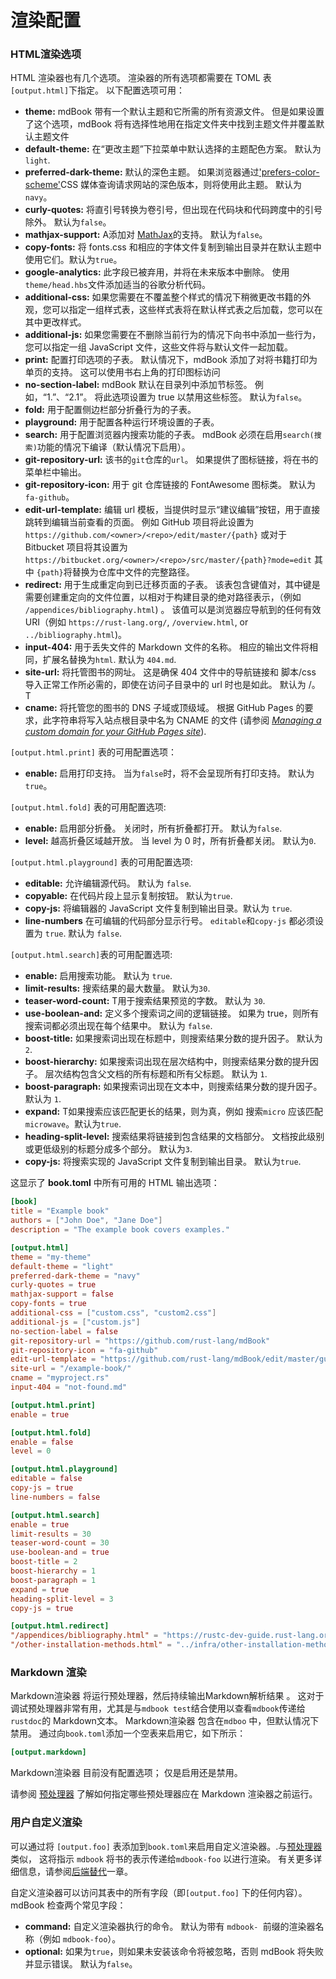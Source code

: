 # 渲染配置

### HTML渲染选项

HTML 渲染器也有几个选项。 渲染器的所有选项都需要在 TOML 表 `[output.html]`下指定。
以下配置选项可用：

- **theme:** mdBook 带有一个默认主题和它所需的所有资源文件。 但是如果设置了这个选项，mdBook 将有选择性地用在指定文件夹中找到主题文件并覆盖默认主题文件
- **default-theme:** 在“更改主题”下拉菜单中默认选择的主题配色方案。 默认为`light`.
- **preferred-dark-theme:** 默认的深色主题。 如果浏览器通过['prefers-color-scheme'](https://developer.mozilla.org/en-US/docs/Web/CSS/@media/prefers-color-scheme)CSS 媒体查询请求网站的深色版本，则将使用此主题。 默认为`navy`。
- **curly-quotes:** 将直引号转换为卷引号，但出现在代码块和代码跨度中的引号除外。 默认为`false`。
- **mathjax-support:** A添加对  [MathJax](../mathjax.md)的支持。 默认为`false`。
- **copy-fonts:** 将 fonts.css 和相应的字体文件复制到输出目录并在默认主题中使用它们。默认为`true`。
- **google-analytics:** 此字段已被弃用，并将在未来版本中删除。 使用`theme/head.hbs`文件添加适当的谷歌分析代码。
- **additional-css:** 如果您需要在不覆盖整个样式的情况下稍微更改书籍的外观，您可以指定一组样式表，这些样式表将在默认样式表之后加载，您可以在其中更改样式。
- **additional-js:** 如果您需要在不删除当前行为的情况下向书中添加一些行为，您可以指定一组 JavaScript 文件，这些文件将与默认文件一起加载。
- **print:** 配置打印选项的子表。 默认情况下，mdBook 添加了对将书籍打印为单页的支持。 这可以使用书右上角的打印图标访问
- **no-section-label:** mdBook 默认在目录列中添加节标签。 例如，“1.”、“2.1”。 将此选项设置为 true 以禁用这些标签。 默认为`false`。
- **fold:** 用于配置侧边栏部分折叠行为的子表。
- **playground:** 用于配置各种运行环境设置的子表。
- **search:** 用于配置浏览器内搜索功能的子表。 mdBook 必须在启用`search(搜索)`功能的情况下编译（默认情况下启用）。
- **git-repository-url:**  该书的`git`仓库的`url`。 如果提供了图标链接，将在书的菜单栏中输出。
- **git-repository-icon:** 用于 git 仓库链接的 FontAwesome 图标类。 默认为`fa-github`。
- **edit-url-template:** 编辑 url 模板，当提供时显示“建议编辑”按钮，用于直接跳转到编辑当前查看的页面。 例如 GitHub 项目将此设置为
  `https://github.com/<owner>/<repo>/edit/master/{path}` 或对于 Bitbucket 项目将其设置为 
  `https://bitbucket.org/<owner>/<repo>/src/master/{path}?mode=edit`
  其中 `{path}`将替换为仓库中文件的完整路径。
- **redirect:**  用于生成重定向到已迁移页面的子表。 该表包含键值对，其中键是需要创建重定向的文件位置，以相对于构建目录的绝对路径表示，（例如 
  `/appendices/bibliography.html`) 。 该值可以是浏览器应导航到的任何有效 URI（例如  `https://rust-lang.org/`,
  `/overview.html`, or `../bibliography.html`)。
- **input-404:** 用于丢失文件的 Markdown 文件的名称。 相应的输出文件将相同，扩展名替换为`html`.
  默认为 `404.md`.
- **site-url:** 将托管图书的网址。 这是确保 404 文件中的导航链接和 脚本/css 导入正常工作所必需的，即使在访问子目录中的 url 时也是如此。 默认为 /。 T
- **cname:**  将托管您的图书的 DNS 子域或顶级域。 根据 GitHub Pages 的要求，此字符串将写入站点根目录中名为 CNAME 的文件 (请参阅 [*Managing a custom domain for your GitHub Pages
  site*][custom domain]).

[custom domain]: https://docs.github.com/en/github/working-with-github-pages/managing-a-custom-domain-for-your-github-pages-site

`[output.html.print]` 表的可用配置选项：

- **enable:** 启用打印支持。 当为`false`时，将不会呈现所有打印支持。 默认为`true`。

`[output.html.fold]` 表的可用配置选项:

- **enable:** 启用部分折叠。 关闭时，所有折叠都打开。 默认为`false`.
- **level:** 越高折叠区域越开放。 当 level 为 0 时，所有折叠都关闭。 默认为`0`.

`[output.html.playground]` 表的可用配置选项:

- **editable:** 允许编辑源代码。 默认为 `false`.
- **copyable:** 在代码片段上显示复制按钮。 默认为`true`.
- **copy-js:** 将编辑器的 JavaScript 文件复制到输出目录。默认为 `true`.
- **line-numbers** 在可编辑的代码部分显示行号。 `editable`和`copy-js`  都必须设置为 `true`. 默认为 `false`.

[Ace]: https://ace.c9.io/

`[output.html.search]`表的可用配置选项:

- **enable:** 启用搜索功能。 默认为 `true`.
- **limit-results:** 搜索结果的最大数量。 默认为`30`.
- **teaser-word-count:** T用于搜索结果预览的字数。 默认为 `30`.
- **use-boolean-and:** 定义多个搜索词之间的逻辑链接。 如果为 true，则所有搜索词都必须出现在每个结果中。 默认为 `false`.
- **boost-title:** 如果搜索词出现在标题中，则搜索结果分数的提升因子。 默认为  `2`.
- **boost-hierarchy:** 如果搜索词出现在层次结构中，则搜索结果分数的提升因子。 层次结构包含父文档的所有标题和所有父标题。 默认为 `1`.
- **boost-paragraph:**  如果搜索词出现在文本中，则搜索结果分数的提升因子。 默认为 `1`.
- **expand:** T如果搜索应该匹配更长的结果，则为真，例如 搜索`micro` 应该匹配`microwave`。默认为`true`.
- **heading-split-level:** 搜索结果将链接到包含结果的文档部分。 文档按此级别或更低级别的标题分成多个部分。 默认为`3`.
- **copy-js:** 将搜索实现的 JavaScript 文件复制到输出目录。 默认为`true`.

这显示了 **book.toml** 中所有可用的 HTML 输出选项：

```toml
[book]
title = "Example book"
authors = ["John Doe", "Jane Doe"]
description = "The example book covers examples."

[output.html]
theme = "my-theme"
default-theme = "light"
preferred-dark-theme = "navy"
curly-quotes = true
mathjax-support = false
copy-fonts = true
additional-css = ["custom.css", "custom2.css"]
additional-js = ["custom.js"]
no-section-label = false
git-repository-url = "https://github.com/rust-lang/mdBook"
git-repository-icon = "fa-github"
edit-url-template = "https://github.com/rust-lang/mdBook/edit/master/guide/{path}"
site-url = "/example-book/"
cname = "myproject.rs"
input-404 = "not-found.md"

[output.html.print]
enable = true

[output.html.fold]
enable = false
level = 0

[output.html.playground]
editable = false
copy-js = true
line-numbers = false

[output.html.search]
enable = true
limit-results = 30
teaser-word-count = 30
use-boolean-and = true
boost-title = 2
boost-hierarchy = 1
boost-paragraph = 1
expand = true
heading-split-level = 3
copy-js = true

[output.html.redirect]
"/appendices/bibliography.html" = "https://rustc-dev-guide.rust-lang.org/appendix/bibliography.html"
"/other-installation-methods.html" = "../infra/other-installation-methods.html"
```

### Markdown 渲染


Markdown渲染器 将运行预处理器，然后持续输出Markdown解析结果 。 这对于调试预处理器非常有用，尤其是与`mdbook test`结合使用以查看`mdbook`传递给`rustdoc`的 Markdown文本。
Markdown渲染器 包含在`mdboo` 中，但默认情况下禁用。 通过向`book.toml`添加一个空表来启用它，如下所示：

```toml
[output.markdown]
```

Markdown渲染器 目前没有配置选项； 仅是启用还是禁用。

请参阅 [预处理器](preprocessors.md) 了解如何指定哪些预处理器应在 Markdown 渲染器之前运行。

### 用户自定义渲染
可以通过将 `[output.foo]` 表添加到`book.toml`来启用自定义渲染器。.与[预处理器](preprocessors.md)类似，
这将指示 `mdbook` 将书的表示传递给`mdbook-foo` 以进行渲染。 有关更多详细信息，请参阅[后端替代]一章。


自定义渲染器可以访问其表中的所有字段（即`[output.foo]` 下的任何内容）。 mdBook 检查两个常见字段：
- **command:** 自定义渲染器执行的命令。 默认为带有 `mdbook- `前缀的渲染器名称（例如 `mdbook-foo`）。
- **optional:** 如果为`true`，则如果未安装该命令将被忽略，否则 mdBook 将失败并显示错误。 默认为`false`。

[后端替代]: ../../for_developers/backends.md
